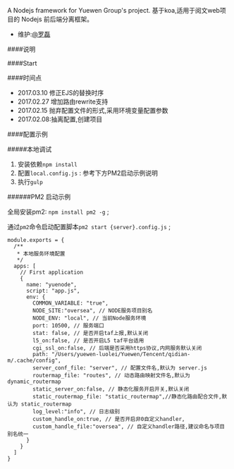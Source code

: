 

A Nodejs framework for Yuewen Group's project. 基于koa,适用于阅文web项目的 Nodejs 前后端分离框架。

* 维护:[@罗磊](luolei@yuewen.com)

####说明

####Start

####时间点

* 2017.03.10 修正EJS的替换时序
* 2017.02.27 增加路由rewrite支持
* 2017.02.15 抛弃配置文件的形式,采用环境变量配置参数
* 2017.02.08:抽离配置,创建项目



####配置示例


#####本地调试

1. 安装依赖`npm install`
2. 配置`local.config.js` : 参考下方PM2启动示例说明
2. 执行`gulp`


######PM2 启动示例

全局安装pm2: `npm install pm2 -g` ;

通过`pm2`命令启动配置脚本`pm2 start {server}.config.js` ;


```
module.exports = {
  /**
   * 本地服务环境配置
   */
  apps: [
    // First application
    {
      name: "yuenode",
      script: "app.js",
      env: {
        COMMON_VARIABLE: "true",
        NODE_SITE:"oversea", // NODE服务项目别名
        NODE_ENV: "local", // 当前Node服务环境
        port: 10500, // 服务端口
        stat: false, // 是否开启taf上报,默认关闭
        l5_on:false, // 是否开启L5 taf平台适用
        cgi_ssl_on:false, // 后端是否采用https协议,内网服务默认关闭
        path: "/Users/yuewen-luolei/Yuewen/Tencent/qidian-m/.cache/config",
        server_conf_file: "server", // 配置文件名,默认为 server.js
        routermap_file: "routes", // 动态路由映射文件名,默认为 dynamic_routermap
        static_server_on:false, // 静态化服务开启开关,默认关闭
        static_routermap_file: "static_routermap",//静态化路由配合文件,默认为 static_routermap
        log_level:"info", // 日志级别
        custom_handle_on:true, // 是否开启非0自定义handler,
        custom_handle_file:"oversea", // 自定义handler路径,建议命名与项目别名统一
      }
    }
  ]
}

```






